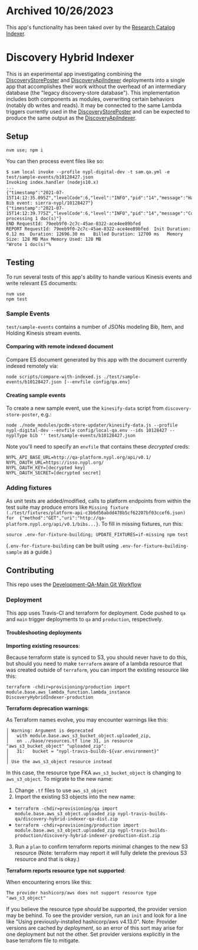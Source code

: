 # Archived 10/26/2023

This app's functionality has been taked over by the [Research Catalog Indexer](https://github.com/NYPL/research-catalog-indexer).

# Discovery Hybrid Indexer

This is an experimental app investigating combining the [DiscoveryStorePoster](https://github.com/NYPL-discovery/discovery-store-poster) and [DiscoveryApiIndexer](https://github.com/NYPL-discovery/discovery-api-indexer) deployments into a single app that accomplishes their work without the overhead of an intermediary database (the "legacy discovery-store database"). This implementation includes both components as modules, overwriting certain behaviors (notably db writes and reads). It may be connected to the same Lambda triggers currently used in the [DiscoveryStorePoster](https://github.com/NYPL-discovery/discovery-store-poster) and can be expected to produce the same output as the [DiscoveryApiIndexer](https://github.com/NYPL-discovery/discovery-api-indexer).

## Setup

```
nvm use; npm i
```

You can then process event files like so:

```
$ sam local invoke --profile nypl-digital-dev -t sam.qa.yml -e test/sample-events/b10128427.json
Invoking index.handler (nodejs10.x)
...
{"timestamp":"2021-07-15T14:12:35.095Z","levelCode":6,"level":"INFO","pid":"14","message":"Handling Bib event: sierra-nypl/10128427"}
{"timestamp":"2021-07-15T14:12:39.775Z","levelCode":6,"level":"INFO","pid":"14","message":"Completed processing 1 doc(s)"}
END RequestId: 79eeb9f0-2c7c-45ae-8322-ace4ee89bfed
REPORT RequestId: 79eeb9f0-2c7c-45ae-8322-ace4ee89bfed	Init Duration: 0.12 ms	Duration: 12696.30 ms	Billed Duration: 12700 ms	Memory Size: 128 MB	Max Memory Used: 128 MB
"Wrote 1 doc(s)"%
```

## Testing

To run several tests of this app's ability to handle various Kinesis events and write relevant ES documents:

```
nvm use
npm test
```

### Sample Events

`test/sample-events` contains a number of JSONs modeling Bib, Item, and Holding Kinesis stream events.

#### Comparing with remote indexed document

Compare ES document generated by this app with the document currently indexed remotely via:
```
node scripts/compare-with-indexed.js ./test/sample-events/b10128427.json [--envfile config/qa.env]
```

#### Creating sample events
To create a new sample event, use the `kinesify-data` script from `discovery-store-poster`, e.g.:

```
node ./node_modules/pcdm-store-updater/kinesify-data.js --profile nypl-digital-dev --envfile config/local-qa.env --ids 10128427 --nyplType bib '' test/sample-events/b10128427.json
```

Note you'll need to specify an `envfile` that contains these *decrypted* creds:
```
NYPL_API_BASE_URL=http://qa-platform.nypl.org/api/v0.1/
NYPL_OAUTH_URL=https://isso.nypl.org/
NYPL_OAUTH_KEY=[decrypted key]
NYPL_OAUTH_SECRET=[decrypted secret]
```

### Adding fixtures

As unit tests are added/modified, calls to platform endpoints from within the test suite may produce errors like `Missing fixture (./test/fixtures/platform-api-c3b6d56abdd478b5cf62207bf03ccef6.json) for  {"method":"GET","uri":"http://qa-platform.nypl.org/api/v0.1/bibs...}`. To fill in missing fixtures, run this:

```
source .env-for-fixture-building; UPDATE_FIXTURES=if-missing npm test
```

(`.env-for-fixture-building` can be built using `.env-for-fixture-building-sample` as a guide.)

## Contributing

This repo uses the [Development-QA-Main Git Workflow](https://github.com/NYPL/engineering-general/blob/master/standards/git-workflow.md#development-qa-main)

### Deployment

This app uses Travis-CI and terraform for deployment. Code pushed to `qa` and `main` trigger deployments to `qa` and `production`, respectively.

#### Troubleshooting deployments

**Importing existing resources**:

Because terraform state is synced to S3, you should never have to do this, but should you need to make `terraform` aware of a lambda resource that was created outside of `terraform`, you can import the existing resource like this:

```
terraform -chdir=provisioning/production import module.base.aws_lambda_function.lambda_instance DiscoveryHybridIndexer-production
```

**Terraform deprecation warnings**:

As Terraform names evolve, you may encounter warnings like this:

```
│ Warning: Argument is deprecated
│   with module.base.aws_s3_bucket_object.uploaded_zip,
│   on ../base/resources.tf line 31, in resource "aws_s3_bucket_object" "uploaded_zip":
│   31:   bucket = "nypl-travis-builds-${var.environment}"
│
│ Use the aws_s3_object resource instead
```

In this case, the resource type FKA `aws_s3_bucket_object` is changing to `aws_s3_object`. To migrate to the new name:
 1. Change `.tf` files to use `aws_s3_object`
 2. Import the existing S3 objects into the new name:
   - `terraform -chdir=provisioning/qa import module.base.aws_s3_object.uploaded_zip nypl-travis-builds-qa/discovery-hybrid-indexer-qa-dist.zip`
   - `terraform -chdir=provisioning/production import module.base.aws_s3_object.uploaded_zip nypl-travis-builds-production/discovery-hybrid-indexer-production-dist.zip`
 3. Run a `plan` to confirm terraform reports minimal changes to the new S3 resource (Note: terraform may report it will fully delete the previous S3 resource and that is okay.)

**Terraform reports resource type not supported**:

When encountering errors like this:
```
The provider hashicorp/aws does not support resource type "aws_s3_object"
```

If you believe the resource type _should_ be supported, the provider version may be behind. To see the provider version, run an `init` and look for a line like "Using previously-installed hashicorp/aws v4.13.0". Note: Provider versions are cached _by deployment_, so an error of this sort may arise for one deployment but not the other. Set provider versions explicitly in the base terraform file to mitigate.
